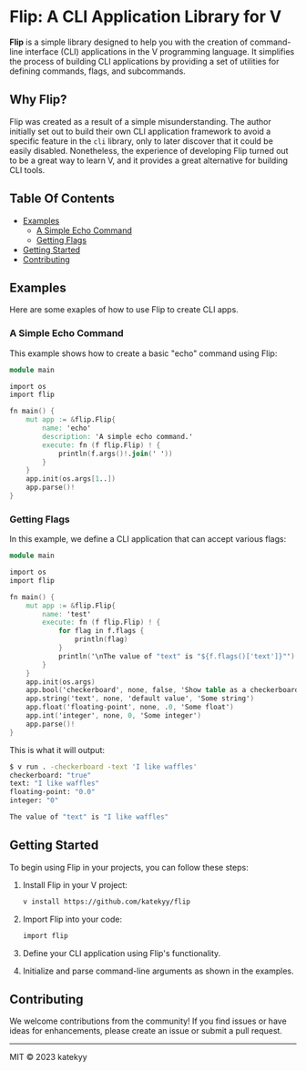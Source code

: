 # Flip: A CLI Application Library for V

**Flip** is a simple library designed to help you with the creation of command-line interface (CLI) applications in the V programming language. It simplifies the process of building CLI applications by providing a set of utilities for defining commands, flags, and subcommands.

## Why Flip?

Flip was created as a result of a simple misunderstanding. The author initially set out to build their own CLI application framework to avoid a specific feature in the `cli` library, only to later discover that it could be easily disabled. Nonetheless, the experience of developing Flip turned out to be a great way to learn V, and it provides a great alternative for building CLI tools.

## Table Of Contents

- [Examples](#examples)
	- [A Simple Echo Command](#a-simple-echo-command)
	- [Getting Flags](#getting-flags)
- [Getting Started](#getting-started)
- [Contributing](#contributing)

## Examples

Here are some exaples of how to use Flip to create CLI apps.

### A Simple Echo Command

This example shows how to create a basic "echo" command using Flip:

```v
module main

import os
import flip

fn main() {
	mut app := &flip.Flip{
		name: 'echo'
		description: 'A simple echo command.'
		execute: fn (f flip.Flip) ! {
			println(f.args()!.join(' '))
		}
	}
	app.init(os.args[1..])
	app.parse()!
}
```

### Getting Flags

In this example, we define a CLI application that can accept various flags:

```v
module main

import os
import flip

fn main() {
	mut app := &flip.Flip{
		name: 'test'
		execute: fn (f flip.Flip) ! {
			for flag in f.flags {
				println(flag)
			}
			println('\nThe value of "text" is "${f.flags()['text']}"')
		}
	}
	app.init(os.args)
	app.bool('checkerboard', none, false, 'Show table as a checkerboard')
	app.string('text', none, 'default value', 'Some string')
	app.float('floating-point', none, .0, 'Some float')
	app.int('integer', none, 0, 'Some integer')
	app.parse()!
}
```

This is what it will output:

```bash
$ v run . -checkerboard -text 'I like waffles'
checkerboard: "true"
text: "I like waffles"
floating-point: "0.0"
integer: "0"

The value of "text" is "I like waffles"
```

## Getting Started

To begin using Flip in your projects, you can follow these steps:

1. Install Flip in your V project:
	```bash
	v install https://github.com/katekyy/flip
	```

2. Import Flip into your code:
	```v
	import flip
	```

3. Define your CLI application using Flip's functionality.

4. Initialize and parse command-line arguments as shown in the examples.

## Contributing

We welcome contributions from the community! If you find issues or have ideas for enhancements, please create an issue or submit a pull request.

---

MIT © 2023 katekyy

